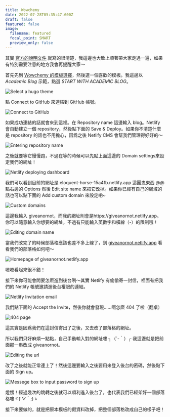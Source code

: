 ```yaml
---
title: Wowchemy
date: 2022-07-28T05:35:47.600Z
draft: false
featured: false
image:
  filename: featured
  focal_point: SMART
  preview_only: false
---
```

其實 [官方的說明文件](https://wowchemy.com/docs/getting-started/hugo-github-quickstart/) 就寫的很清楚，我這邊也大致上順著帶大家走過一遍，如果有特別需要注意的地方我會再提醒大家～

首先先到 [Wowchemy 的模板選擇](https://wowchemy.com/hugo-themes/)，然後選一個喜歡的模板。我這邊以 *Academic Blog* 示範，點選 *START WITH ACADEMIC BLOG*。

![Select a hugo theme](2022-07-28_13-59.png "Wowchemy 模板選擇")

點 Connect to GitHub 來連結到 GitHub 帳號。

![Connect to GitHub](2022-07-28_14-10.png)

如果成功連結的話就會來到這裡。在 Repository name 這邊輸入 blog。Netlify 會自動建立一個 repository，然後點下面的 Save & Deploy。如果你不清楚什麼是 repository 的話也不用擔心，因爲之後 Netlify CMS 會幫我們管理得好好的～

![Entering repository name](2022-07-28_14-16.png)

之後就要等它慢慢跑，不過在等的時候可以先點上面這邊的 Domain settings來設定我們的網址！

![Netlify deploying dashboard](2022-07-28_14-30.png)

我們可以看到目前的網址是 eloquent-horse-15a4fb.netlify.app 這團鬼東西 @@ 點右邊的 Options 然後 Edit site name 來把它改掉。如果你已經有自己的網域的話也可以點下面的 Add custom domain 來設定喲~

![Custom domains](2022-07-28_14-37.png)

這邊我輸入 giveanornot，而我的網址則會是https://giveanornot.netlify.app。你可以隨意輸入你想要的網址，不過有只能輸入英數字和橫線（-）的限制哦！

![Editing domain name](2022-07-28_14-39.png)

當我們改完了的時候部落格應該也差不多上線了，到 [giveanornot.netlify.app](https://giveanornot.netlify.app/ "Open site in a new tab") 看看我們的部落格如何吧～

![Homepage of `giveanornot.netlify.app`](2022-07-28_14-52.png)

嗯嗯看起來很不錯！

接下來你可能會問要怎麽進到後台咧～其實 Netlify 有偷偷寄一封信，裡面有把我們的 Netlify 帳號邀請進後台權限的連結。

![Netlify Invitation email](2022-07-28_16-17.png)

我們點下面的 Accept the Invite，然後你就會發現......啊怎麽 404 了啦（翻桌）

![404 page](2022-07-28_16-25.png)

這其實是因爲我們在這封信寄出了之後，又去改了部落格的網址。

所以我們只好麻煩一點點，自己手動輸入對的網址嘍 ┐（´-｀）┌ 我這邊就是把前面那一串改成 giveanornot。

![Editing the url](2022-07-28_16-28.png)

改了之後就能正常連上了！然後這邊要輸入之後要用來登入後台的密碼，然後點下面的 Sign up。

![Messege box to input password to sign up](2022-07-29_14-51.png)

燈愣！經過幾次的跳轉之後就可以順利進入後台了，也代表我們已經架好一個部落格嘍ヾ(´▽｀;)ゝ



接下來要做的，就是把原本模板的假資料改掉，把整個部落格改成自己的樣子吧！